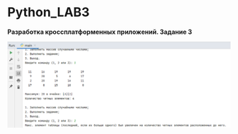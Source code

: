 # Python_LAB3
**Разработка кроссплатформенных приложений. Задание 3**

![Screenshot](screenshot.png)